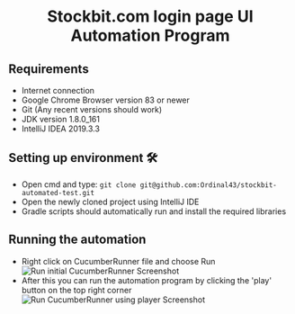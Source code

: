 <h1 align="center">Stockbit.com login page UI Automation Program</h1>

## Requirements
- Internet connection
- Google Chrome Browser version 83 or newer
- Git (Any recent versions should work)
- JDK version 1.8.0_161
- IntelliJ IDEA 2019.3.3

## Setting up environment 🛠
- Open cmd and type: `git clone git@github.com:Ordinal43/stockbit-automated-test.git`
- Open the newly cloned project using IntelliJ IDE
- Gradle scripts should automatically run and install the required libraries

## Running the automation
- Right click on CucumberRunner file and choose Run
![Run initial CucumberRunner Screenshot](https://i.ibb.co/y6H49V8/image.png)
- After this you can run the automation program by clicking the 'play' button on the top right corner
![Run CucumberRunner using player Screenshot](https://i.ibb.co/MMG2dyT/image.png)
